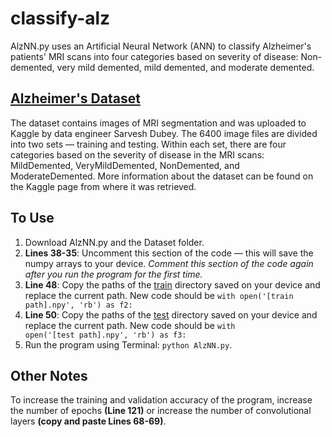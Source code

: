 # classify-alz
AlzNN.py uses an Artificial Neural Network (ANN) to classify Alzheimer's patients' MRI scans into four categories based on severity of disease: Non-demented, very mild demented, mild demented, and moderate demented.

## <a href= "https://www.kaggle.com/tourist55/alzheimers-dataset-4-class-of-images">Alzheimer's Dataset</a>

The dataset contains images of MRI segmentation and was uploaded to Kaggle by data engineer Sarvesh Dubey. The 6400 image files are divided into two sets — training and testing. Within each set, there are four categories based on the severity of disease in the MRI scans: MildDemented, VeryMildDemented, NonDemented, and ModerateDemented. More information about the dataset can be found on the Kaggle page from where it was retrieved.

## To Use

1. Download AlzNN.py and the Dataset folder.
2. <b>Lines 38-35</b>: Uncomment this section of the code — this will save the numpy arrays to your device. <i> Comment this section of the code again after you run the program for the first time.</i>
3. <b>Line 48</b>: Copy the paths of the <u>train</u> directory saved on your device and replace the current path. New code should be <code>with open('[train path].npy', 'rb') as f2:</code>
4.  <b>Line 50</b>: Copy the paths of the <u>test</u> directory saved on your device and replace the current path. New code should be <code>with open('[test path].npy', 'rb') as f3:</code>  
5.  Run the program using Terminal: <code>python AlzNN.py</code>.

## Other Notes

To increase the training and validation accuracy of the program, increase the number of epochs <b>(Line 121)</b> or increase the number of convolutional layers <b>(copy and paste Lines 68-69)</b>.


